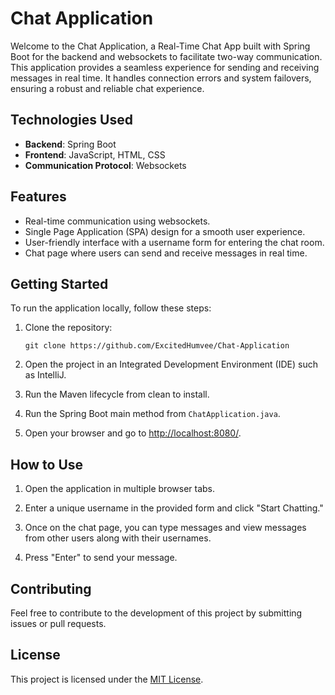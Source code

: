 # Chat Application

Welcome to the Chat Application, a Real-Time Chat App built with Spring Boot for the backend and websockets to facilitate two-way communication. This application provides a seamless experience for sending and receiving messages in real time. It handles connection errors and system failovers, ensuring a robust and reliable chat experience.

## Technologies Used

-   **Backend**: Spring Boot
-   **Frontend**: JavaScript, HTML, CSS
-   **Communication Protocol**: Websockets

## Features

-   Real-time communication using websockets.
-   Single Page Application (SPA) design for a smooth user experience.
-   User-friendly interface with a username form for entering the chat room.
-   Chat page where users can send and receive messages in real time.

## Getting Started

To run the application locally, follow these steps:

1.  Clone the repository:
    
    `git clone https://github.com/ExcitedHumvee/Chat-Application` 
    
2.  Open the project in an Integrated Development Environment (IDE) such as IntelliJ.
    
3.  Run the Maven lifecycle from clean to install.
    
4.  Run the Spring Boot main method from `ChatApplication.java`.
    
5.  Open your browser and go to [http://localhost:8080/](http://localhost:8080/).
    

## How to Use

1.  Open the application in multiple browser tabs.
    
2.  Enter a unique username in the provided form and click "Start Chatting."
    
3.  Once on the chat page, you can type messages and view messages from other users along with their usernames.
    
4.  Press "Enter" to send your message.
    

## Contributing

Feel free to contribute to the development of this project by submitting issues or pull requests.

## License

This project is licensed under the [MIT License](https://opensource.org/license/mit/).
